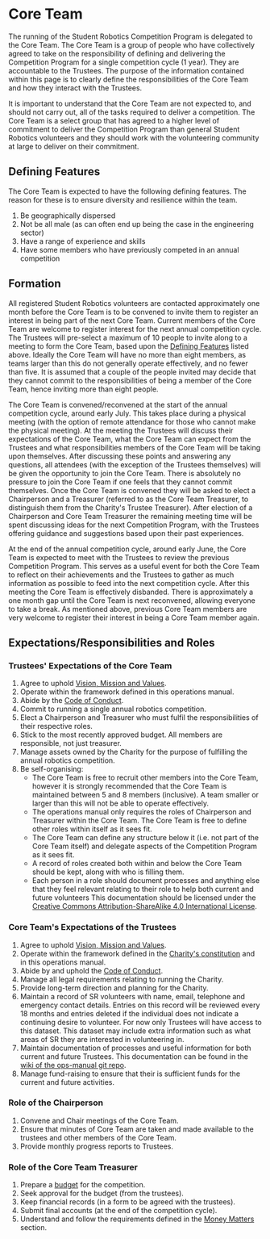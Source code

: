 # Core Team

The running of the Student Robotics Competition Program is delegated to the Core Team. The Core Team is a group of people who have collectively agreed to take on the responsibility of defining and delivering the Competition Program for a single competition cycle \(1 year\). They are accountable to the Trustees. The purpose of the information contained within this page is to clearly define the responsibilities of the Core Team and how they interact with the Trustees.

It is important to understand that the Core Team are not expected to, and should not carry out, all of the tasks required to deliver a competition. The Core Team is a select group that has agreed to a higher level of commitment to deliver the Competition Program than general Student Robotics volunteers and they should work with the volunteering community at large to deliver on their commitment.

## Defining Features

The Core Team is expected to have the following defining features. The reason for these is to ensure diversity and resilience within the team.

1. Be geographically dispersed
2. Not be all male \(as can often end up being the case in the engineering sector\)
3. Have a range of experience and skills
4. Have some members who have previously competed in an annual competition

## Formation

All registered Student Robotics volunteers are contacted approximately one month before the Core Team is to be convened to invite them to register an interest in being part of the next Core Team. Current members of the Core Team are welcome to register interest for the next annual competition cycle. The Trustees will pre-select a maximum of 10 people to invite along to a meeting to form the Core Team, based upon the [Defining Features](core-team.md#defining-features) listed above. Ideally the Core Team will have no more than eight members, as teams larger than this do not generally operate effectively, and no fewer than five. It is assumed that a couple of the people invited may decide that they cannot commit to the responsibilities of being a member of the Core Team, hence inviting more than eight people.

The Core Team is convened/reconvened at the start of the annual competition cycle, around early July. This takes place during a physical meeting \(with the option of remote attendance for those who cannot make the physical meeting\). At the meeting the Trustees will discuss their expectations of the Core Team, what the Core Team can expect from the Trustees and what responsibilities members of the Core Team will be taking upon themselves. After discussing these points and answering any questions, all attendees \(with the exception of the Trustees themselves\) will be given the opportunity to join the Core Team. There is absolutely no pressure to join the Core Team if one feels that they cannot commit themselves. Once the Core Team is convened they will be asked to elect a Chairperson and a Treasurer \(referred to as the Core Team Treasurer, to distinguish them from the Charity's Trustee Treasurer\). After election of a Chairperson and Core Team Treasurer the remaining meeting time will be spent discussing ideas for the next Competition Program, with the Trustees offering guidance and suggestions based upon their past experiences.

At the end of the annual competition cycle, around early June, the Core Team is expected to meet with the Trustees to review the previous Competition Program. This serves as a useful event for both the Core Team to reflect on their achievements and the Trustees to gather as much information as possible to feed into the next competition cycle. After this meeting the Core Team is effectively disbanded. There is approximately a one month gap until the Core Team is next reconvened, allowing everyone to take a break. As mentioned above, previous Core Team members are very welcome to register their interest in being a Core Team member again.

## Expectations/Responsibilities and Roles

### Trustees' Expectations of the Core Team

1. Agree to uphold [Vision, Mission and Values](../about-the-charity/vision-mission-and-values.md).
2. Operate within the framework defined in this operations manual.
3. Abide by the [Code of Conduct](../about-the-charity/code-of-conduct.md).
4. Commit to running a single annual robotics competition.
5. Elect a Chairperson and Treasurer who must fulfil the responsibilities of their respective roles.
6. Stick to the most recently approved budget. All members are responsible, not just treasurer.
7. Manage assets owned by the Charity for the purpose of fulfilling the annual robotics competition.
8. Be self-organising:
   * The Core Team is free to recruit other members into the Core Team, however it is strongly recommended that the Core Team is maintained between 5 and 8 members \(inclusive\). A team smaller or larger than this will not be able to operate effectively.
   * The operations manual only requires the roles of Chairperson and Treasurer within the Core Team. The Core Team is free to define other roles within itself as it sees fit.
   * The Core Team can define any structure below it \(i.e. not part of the Core Team itself\) and delegate aspects of the Competition Program as it sees fit.
   * A record of roles created both within and below the Core Team should be kept, along with who is filling them.
   * Each person in a role should document processes and anything else that they feel relevant relating to their role to help both current and future volunteers This documentation should be licensed under the [Creative Commons Attribution-ShareAlike 4.0 International License](https://creativecommons.org/licenses/by-sa/4.0/).

### Core Team's Expectations of the Trustees

1. Agree to uphold [Vision, Mission and Values](../about-the-charity/vision-mission-and-values.md).
2. Operate within the framework defined in the [Charity's constitution](../resources/constitution.pdf) and in this operations manual.
3. Abide by and uphold the [Code of Conduct](../about-the-charity/code-of-conduct.md).
4. Manage all legal requirements relating to running the Charity.
5. Provide long-term direction and planning for the Charity.
6. Maintain a record of SR volunteers with name, email, telephone and emergency contact details. Entries on this record will be reviewed every 18 months and entries deleted if the individual does not indicate a continuing desire to volunteer. For now only Trustees will have access to this dataset. This dataset may include extra information such as what areas of SR they are interested in volunteering in.
7. Maintain documentation of processes and useful information for both current and future Trustees. This documentation can be found in the[ wiki of the ops-manual git repo](https://github.com/srobo/ops-manual/wiki).
8. Manage fund-raising to ensure that their is sufficient funds for the current and future activities.

### Role of the Chairperson

1. Convene and Chair meetings of the Core Team.
2. Ensure that minutes of Core Team are taken and made available to the trustees and other members of the Core Team.
3. Provide monthly progress reports to Trustees.

### Role of the Core Team Treasurer

1. Prepare a [budget](money-matters.md#budgeting-requirements) for the competition.
2. Seek approval for the budget \(from the trustees\).
3. Keep financial records \(in a form to be agreed with the trustees\).
4. Submit final accounts \(at the end of the competition cycle\).
5. Understand and follow the requirements defined in the [Money Matters](money-matters.md) section.



